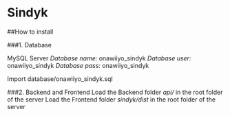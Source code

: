 # Sindyk

##How to install

###1. Database

MySQL Server
*Database name:* onawiiyo_sindyk
*Database user:* onawiiyo_sindyk
*Database pass:* onawiiyo_sindyk

Import database/onawiiyo_sindyk.sql

###2. Backend and Frontend
Load the Backend folder *api/* in the root folder of the server
Load the Frontend folder *sindyk/dist* in the root folder of the server